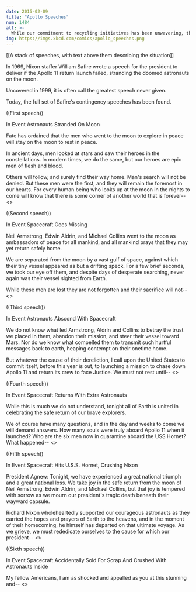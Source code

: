 ```yaml
---
date: 2015-02-09
title: "Apollo Speeches"
num: 1484
alt: >-
  While our commitment to recycling initiatives has been unwavering, this is not a cost any of us should be expected to pay.
img: https://imgs.xkcd.com/comics/apollo_speeches.png
---
```

[[A stack of speeches, with text above them describing the situation]]

In 1969, Nixon staffer William Safire wrote a speech for the president to deliver if the Apollo 11 return launch failed, stranding the doomed astronauts on the moon.

Uncovered in 1999, it is often call the greatest speech never given.

Today, the full set of Safire's contingency speeches has been found.

((First speech))

In Event Astronauts Stranded On Moon

Fate has ordained that the men who went to the moon to explore in peace will stay on the moon to rest in peace.

In ancient days, men looked at stars and saw their heroes in the constellations. In modern times, we do the same, but our heroes are epic men of flesh and blood.

Others will follow, and surely find their way home. Man's search will not be denied. But these men were the first, and they will remain the foremost in our hearts. For every human being who looks up at the moon in the nights to come will know that there is some corner of another world that is forever-- <<notes are truncated>>

((Second speech))

In Event Spacecraft Goes Missing

Neil Armstrong, Edwin Aldrin, and Michael Collins went to the moon as ambassadors of peace for all mankind, and all mankind prays that they may yet return safely home.

We are separated from the moon by a vast gulf of space, against which their tiny vessel appeared as but a drifting speck. For a few brief seconds, we took our eye off them, and despite days of desperate searching, never again was their vessel sighted from Earth.

While these men are lost they are not forgotten and their sacrifice will not-- <<notes are truncated>>

((Third speech))

In Event Astronauts Abscond With Spacecraft

We do not know what led Armstrong, Aldrin and Collins to betray the trust we placed in them, abandon their mission, and steer their vessel toward Mars. Nor do we know what compelled them to transmit such hurtful messages back to earth, heaping contempt on their onetime home.

But whatever the cause of their dereliction, I call upon the United States to commit itself, before this year is out, to launching a mission to chase down Apollo 11 and return its crew to face Justice. We must not rest until-- <<notes are truncated>>

((Fourth speech))

In Event Spacecraft Returns With Extra Astronauts

While this is much we do not understand, tonight all of Earth is united in celebrating the safe return of our brave explorers.

We of course have many questions, and in the day and weeks to come we will demand answers. How many souls were truly aboard Apollo 11 when it launched? Who are the six men now in quarantine aboard the USS Hornet? What happened-- <<notes are truncated>>

((Fifth speech))

In Event Spacecraft Hits U.S.S. Hornet, Crushing Nixon

President Agnew: Tonight, we have experienced a great national triumph and a great national loss. We take joy in the safe return from the moon of Neil Armstrong, Edwin Aldrin, and Michael Collins, but that joy is tempered with sorrow as we mourn our president's tragic death beneath their wayward capsule.

Richard Nixon wholeheartedly supported our courageous astronauts as they carried the hopes and prayers of Earth to the heavens, and in the moment of their homecoming, he himself has departed on that ultimate voyage. As we grieve, we must rededicate ourselves to the cause for which our president-- <<notes are truncated>>

((Sixth speech))

In Event Spacecraft Accidentally Sold For Scrap And Crushed With Astronauts Inside

My fellow Americans, I am as shocked and appalled as you at this stunning and-- <<notes are truncated>>

